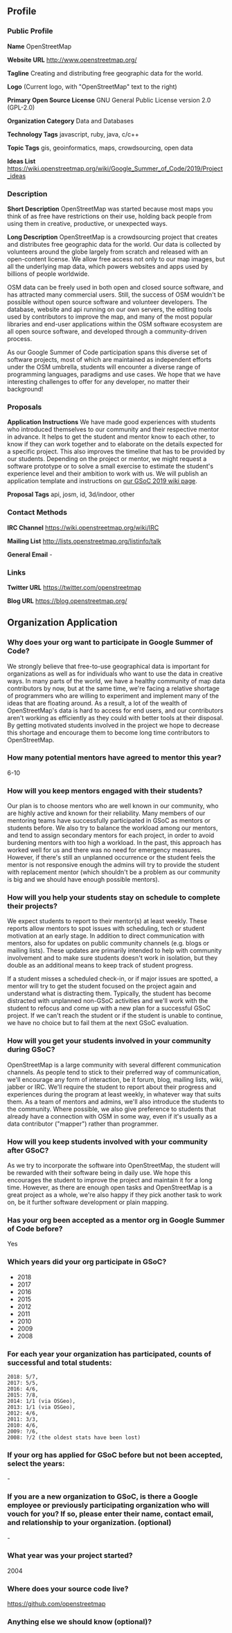   ## Profile

  ### Public Profile

  **Name**
  OpenStreetMap

  **Website URL**
  <http://www.openstreetmap.org/>

  **Tagline**
  Creating and distributing free geographic data for the world.

  **Logo**
  (Current logo, with "OpenStreetMap" text to the right)

  **Primary Open Source License**
  GNU General Public License version 2.0 (GPL-2.0)

  **Organization Category**
  Data and Databases

  **Technology Tags**
  javascript, ruby, java, c/c++

  **Topic Tags**
  gis, geoinformatics, maps, crowdsourcing, open data

  **Ideas List**
  <https://wiki.openstreetmap.org/wiki/Google_Summer_of_Code/2019/Project_ideas>

  

  ### Description

  **Short Description**
  OpenStreetMap was started because most maps you think of as free have restrictions on their use, holding back people from using them in creative, productive, or unexpected ways.

  **Long Description**
  OpenStreetMap is a crowdsourcing project that creates and distributes free geographic data for the world. Our data is collected by volunteers around the globe largely from scratch and released with an open-content license. We allow free access not only to our map images, but all the underlying map data, which powers websites and apps used by billions of people worldwide.

  OSM data can be freely used in both open and closed source software, and has attracted many commercial users. Still, the success of OSM wouldn't be possible without open source software and volunteer developers. The database, website and api running on our own servers, the editing tools used by contributors to improve the map, and many of the most popular libraries and end-user applications within the OSM software ecosystem are all open source software, and developed through a community-driven process.

  As our Google Summer of Code participation spans this diverse set of software projects, most of which are maintained as independent efforts under the OSM umbrella, students will encounter a diverse range of programming languages, paradigms and use cases. We hope that we have interesting challenges to offer for any developer, no matter their background!

  ### Proposals

  **Application Instructions**
  We have made good experiences with students who introduced themselves to our community and their respective mentor in advance. It helps to get the student and mentor know to each other, to know if they can work together and to elaborate on the details expected for a specific project. This also improves the timeline that has to be provided by our students. Depending on the project or mentor, we might request a software prototype or to solve a small exercise to estimate the student's experience level and their ambition to work with us. We will publish an application template and instructions on [our GSoC 2019 wiki page](<https://wiki.openstreetmap.org/wiki/Google_Summer_of_Code/2019>).

  **Proposal Tags**
  api, josm, id, 3d/indoor, other

  

  ### Contact Methods

  **IRC Channel**
  <https://wiki.openstreetmap.org/wiki/IRC>

  **Mailing List**
  <http://lists.openstreetmap.org/listinfo/talk>

  **General Email**
  \-

  

  ### Links

  **Twitter URL**
  <https://twitter.com/openstreetmap>

  **Blog URL**
  <https://blog.openstreetmap.org/>

  

  ## Organization Application

  ### Why does your org want to participate in Google Summer of Code?

  We strongly believe that free-to-use geographical data is important for organizations as well as for individuals who want to use the data in creative ways. In many parts of the world, we have a healthy community of map data contributors by now, but at the same time, we're facing a relative shortage of programmers who are willing to experiment and implement many of the ideas that are floating around. As a result, a lot of the wealth of OpenStreetMap's data is hard to access for end users, and our contributors aren't working as efficiently as they could with better tools at their disposal. By getting motivated students involved in the project we hope to decrease this shortage and encourage them to become long time contributors to OpenStreetMap.

  ### How many potential mentors have agreed to mentor this year?

  6-10

  ### How will you keep mentors engaged with their students?

  Our plan is to choose mentors who are well known in our community, who are highly active and known for their reliability. Many members of our mentoring teams have successfully participated in GSoC as mentors or students before. We also try to balance the workload among our mentors, and tend to assign secondary mentors for each project, in order to avoid burdening mentors with too high a workload. In the past, this approach has worked well for us and there was no need for emergency measures. However, if there's still an unplanned occurrence or the student feels the mentor is not responsive enough the admins will try to provide the student with replacement mentor (which shouldn't be a problem as our community is big and we should have enough possible mentors).

  ### How will you help your students stay on schedule to complete their projects?

  We expect students to report to their mentor(s) at least weekly. These reports allow mentors to spot issues with scheduling, tech or student motivation at an early stage. In addition to direct communication with mentors, also for updates on public community channels (e.g. blogs or mailing lists). These updates are primarily intended to help with community involvement and to make sure students doesn't work in isolation, but they double as an additional means to keep track of student progress.

  If a student misses a scheduled check-in, or if major issues are spotted, a mentor will try to get the student focused on the project again and understand what is distracting them. Typically, the student has become distracted with unplanned non-GSoC activities and we'll work with the student to refocus and come up with a new plan for a successful GSoC project. If we can't reach the student or if the student is unable to continue, we have no choice but to fail them at the next GSoC evaluation.

  ### How will you get your students involved in your community during GSoC?

  OpenStreetMap is a large community with several different communication channels. As people tend to stick to their preferred way of communication, we'll encourage any form of interaction, be it forum, blog, mailing lists, wiki, jabber or IRC. We'll require the student to report about their progress and experiences during the program at least weekly, in whatever way that suits them. As a team of mentors and admins, we'll also introduce the students to the community. Where possible, we also give preference to students that already have a connection with OSM in some way, even if it's usually as a data contributor ("mapper") rather than programmer.

  ### How will you keep students involved with your community after GSoC?

  As we try to incorporate the software into OpenStreetMap, the student will be rewarded with their software being in daily use. We hope this encourages the student to improve the project and maintain it for a long time. However, as there are enough open tasks and OpenStreetMap is a great project as a whole, we're also happy if they pick another task to work on, be it further software development or plain mapping.

  ### Has your org been accepted as a mentor org in Google Summer of Code before?

  Yes

  ### Which years did your org participate in GSoC?

  - 2018
  - 2017
  - 2016
  - 2015
  - 2012
  - 2011
  - 2010
  - 2009
  - 2008

  ### For each year your organization has participated, counts of successful and total students:

  ```
  2018: 5/7, 
  2017: 5/5, 
  2016: 4/6, 
  2015: 7/8, 
  2014: 1/1 (via OSGeo), 
  2013: 1/1 (via OSGeo), 
  2012: 4/6, 
  2011: 3/3, 
  2010: 4/6, 
  2009: ?/6, 
  2008: ?/2 (the oldest stats have been lost)
  ```

  ### If your org has applied for GSoC before but not been accepted, select the years:

  \-

  ### If you are a new organization to GSoC, is there a Google employee or previously participating organization who will vouch for you? If so, please enter their name, contact email, and relationship to your organization. (optional)

  \-

  ### What year was your project started?

  2004

  ### Where does your source code live?

  <https://github.com/openstreetmap>

  ### Anything else we should know (optional)?
